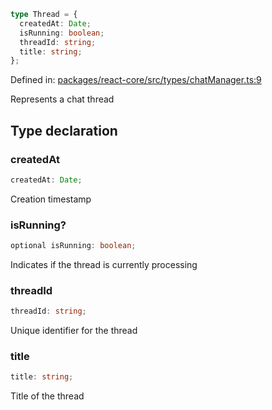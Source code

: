 ```ts
type Thread = {
  createdAt: Date;
  isRunning: boolean;
  threadId: string;
  title: string;
};
```

Defined in: [packages/react-core/src/types/chatManager.ts:9](https://github.com/thesysdev/crayon/blob/0127003ed9bff74d06359995c8d9eea4558f4151/js/packages/react-core/src/types/chatManager.ts#L9)

Represents a chat thread

## Type declaration

### createdAt

```ts
createdAt: Date;
```

Creation timestamp

### isRunning?

```ts
optional isRunning: boolean;
```

Indicates if the thread is currently processing

### threadId

```ts
threadId: string;
```

Unique identifier for the thread

### title

```ts
title: string;
```

Title of the thread
